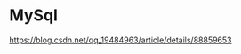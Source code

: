 <!--
 * @Author: your name
 * @Date: 2021-09-17 16:23:34
 * @LastEditTime: 2021-09-23 19:24:55
 * @LastEditors: Please set LastEditors
 * @Description: In User Settings Edit
 * @FilePath: \blog2021e:\webspace\Tools\source\mysql\mysql\README.md
-->

# MySql

https://blog.csdn.net/qq_19484963/article/details/88859653
